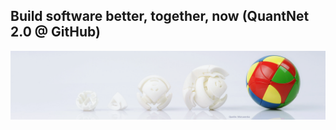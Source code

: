 
## Build software better, together, now (QuantNet 2.0 @ GitHub)

<img src="RapidPrototyping.png" width="900" />
